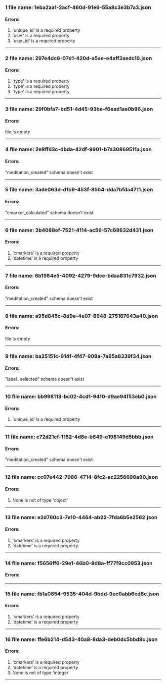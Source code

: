 ### 1 file name: 1eba2aa1-2acf-460d-91e6-55a8c3e3b7a3.json
#### Errors:
1. 'unique_id' is a required property
2. 'user' is a required property
3. 'user_id' is a required property

**********************

### 2 file name: 297e4dc6-07d1-420d-a5ae-e4aff3aedc19.json
#### Errors:
1. 'type' is a required property
2. 'type' is a required property
3. 'type' is a required property

**********************

### 3 file name: 29f0bfa7-bd51-4d45-93be-f6ead1ae0b96.json
#### Errors:
file is empty
**********************

### 4 file name: 2e8ffd3c-dbda-42df-9901-b7a30869511a.json
#### Errors:
"meditation_created" schema doesn't exist
**********************

### 5 file name: 3ade063d-d1b9-453f-85b4-dda7bfda4711.json
#### Errors:
"cmarker_calculated" schema doesn't exist
**********************

### 6 file name: 3b4088ef-7521-4114-ac56-57c68632d431.json
#### Errors:
1. 'cmarkers' is a required property
2. 'datetime' is a required property

**********************

### 7 file name: 6b1984e5-4092-4279-9dce-bdaa831c7932.json
#### Errors:
"meditation_created" schema doesn't exist
**********************

### 8 file name: a95d845c-8d9e-4e07-8948-275167643a40.json
#### Errors:
file is empty
**********************

### 9 file name: ba25151c-914f-4f47-909a-7a65a6339f34.json
#### Errors:
"label_       selected" schema doesn't exist
**********************

### 10 file name: bb998113-bc02-4cd1-9410-d9ae94f53eb0.json
#### Errors:
1. 'unique_id' is a required property

**********************

### 11 file name: c72d21cf-1152-4d8e-b649-e198149d5bbb.json
#### Errors:
"meditation_created" schema doesn't exist
**********************

### 12 file name: cc07e442-7986-4714-8fc2-ac2256690a90.json
#### Errors:
1. None is not of type 'object'

**********************

### 13 file name: e2d760c3-7e10-4464-ab22-7fda6b5e2562.json
#### Errors:
1. 'cmarkers' is a required property
2. 'datetime' is a required property

**********************

### 14 file name: f5656ff6-29e1-46b0-8d8a-ff77f9cc0953.json
#### Errors:

**********************

### 15 file name: fb1a0854-9535-404d-9bdd-9ec0abb6cd6c.json
#### Errors:
1. 'cmarkers' is a required property
2. 'datetime' is a required property

**********************

### 16 file name: ffe6b214-d543-40a8-8da3-deb0dc5bbd8c.json
#### Errors:
1. 'cmarkers' is a required property
2. 'datetime' is a required property
3. None is not of type 'integer'

**********************

